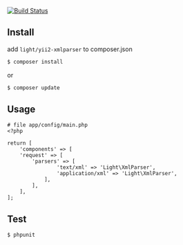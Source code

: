 
[![Build Status](https://travis-ci.org/lichunqiang/yii2-xmlparser.svg)](http://travis-ci.org/lichunqiang/yii2-xmlparser)

## Install

add `light/yii2-xmlparser` to composer.json

```sh
$ composer install
```

or

```sh
$ composer update
```

## Usage

```
# file app/config/main.php
<?php

return [
    'components' => [
    'request' => [
        'parsers' => [
	        	'text/xml' => 'Light\XmlParser',
	            'application/xml' => 'Light\XmlParser',
	        ],
        ],
    ],
];

```

## Test

```
$ phpunit
```
